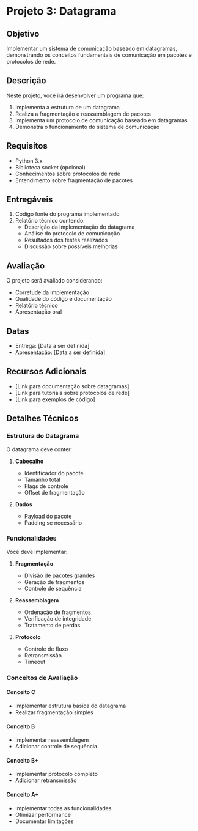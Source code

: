 # Projeto 3: Datagrama

## Objetivo

Implementar um sistema de comunicação baseado em datagramas, demonstrando os conceitos fundamentais de comunicação em pacotes e protocolos de rede.

## Descrição

Neste projeto, você irá desenvolver um programa que:

1. Implementa a estrutura de um datagrama
2. Realiza a fragmentação e reassemblagem de pacotes
3. Implementa um protocolo de comunicação baseado em datagramas
4. Demonstra o funcionamento do sistema de comunicação

## Requisitos

- Python 3.x
- Biblioteca socket (opcional)
- Conhecimentos sobre protocolos de rede
- Entendimento sobre fragmentação de pacotes

## Entregáveis

1. Código fonte do programa implementado
2. Relatório técnico contendo:
   - Descrição da implementação do datagrama
   - Análise do protocolo de comunicação
   - Resultados dos testes realizados
   - Discussão sobre possíveis melhorias

## Avaliação

O projeto será avaliado considerando:

- Corretude da implementação
- Qualidade do código e documentação
- Relatório técnico
- Apresentação oral

## Datas

- Entrega: [Data a ser definida]
- Apresentação: [Data a ser definida]

## Recursos Adicionais

- [Link para documentação sobre datagramas]
- [Link para tutoriais sobre protocolos de rede]
- [Link para exemplos de código]

## Detalhes Técnicos

### Estrutura do Datagrama

O datagrama deve conter:

1. **Cabeçalho**
   - Identificador do pacote
   - Tamanho total
   - Flags de controle
   - Offset de fragmentação

2. **Dados**
   - Payload do pacote
   - Padding se necessário

### Funcionalidades

Você deve implementar:

1. **Fragmentação**
   - Divisão de pacotes grandes
   - Geração de fragmentos
   - Controle de sequência

2. **Reassemblagem**
   - Ordenação de fragmentos
   - Verificação de integridade
   - Tratamento de perdas

3. **Protocolo**
   - Controle de fluxo
   - Retransmissão
   - Timeout

### Conceitos de Avaliação

#### Conceito C
- Implementar estrutura básica do datagrama
- Realizar fragmentação simples

#### Conceito B
- Implementar reassemblagem
- Adicionar controle de sequência

#### Conceito B+
- Implementar protocolo completo
- Adicionar retransmissão

#### Conceito A+
- Implementar todas as funcionalidades
- Otimizar performance
- Documentar limitações

